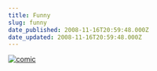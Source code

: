 ```yaml
---
title: Funny
slug: funny
date_published: 2008-11-16T20:59:48.000Z
date_updated: 2008-11-16T20:59:48.000Z
---
```


[![comic](http://joelgoodman.wpengine.com/wp-content/uploads/2008/11/foden20081111200811111208401.jpg)](http://joelgoodman.wpengine.com/wp-content/uploads/2008/11/foden20081111200811111208401.jpg)
